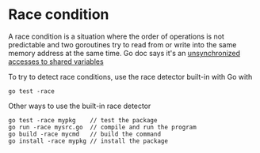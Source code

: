 # Race condition

A race condition is a situation where the order of operations is not predictable and two goroutines try to read from or write into the same memory address at the same time. Go doc says it's an [unsynchronized accesses to shared variables](https://go.dev/blog/race-detector)

To try to detect race conditions, use the race detector built-in with Go with

```
go test -race
```

Other ways to use the built-in race detector

```
go test -race mypkg    // test the package
go run -race mysrc.go  // compile and run the program
go build -race mycmd   // build the command
go install -race mypkg // install the package
```
